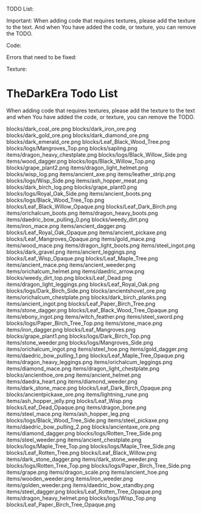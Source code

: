 TODO List:

Important:	When adding code that requires textures, please add the texture to the text. 
			And when You have added the code, or texture, you can remove the TODO.
		

 
Code:




Errors that need to be fixed:





Texture:


# TheDarkEra Todo List
When adding code that requires textures, please add the texture to the text and when You have added the code, or texture, you can remove the TODO.

blocks/dark_coal_ore.png
blocks/dark_iron_ore.png
blocks/dark_gold_ore.png
blocks/dark_diamond_ore.png
blocks/dark_emerald_ore.png
blocks/Leaf_Black_Wood_Tree.png
blocks/logs/Mangroves_Top.png
blocks/sapling.png
items/dragon_heavy_chestplate.png
blocks/logs/Black_Willow_Side.png
items/wood_dagger.png
blocks/logs/Black_Willow_Top.png
blocks/grape_plant2.png
items/dragon_light_helmet.png
blocks/wisp_log.png
items/ancient_axe.png
items/leather_strip.png
blocks/logs/Wisp_Side.png
items/ash_hopper_meat.png
blocks/dark_birch_log.png
blocks/grape_plant0.png
blocks/logs/Royal_Oak_Side.png
items/ancient_boots.png
blocks/logs/Black_Wood_Tree_Top.png
blocks/Leaf_Black_Willow_Opaque.png
blocks/Leaf_Dark_Birch.png
items/orichalcum_boots.png
items/dragon_heavy_boots.png
items/daedric_bow_pulling_0.png
blocks/weedy_dirt.png
items/iron_mace.png
items/ancient_dagger.png
blocks/Leaf_Royal_Oak_Opaque.png
items/ancient_pickaxe.png
blocks/Leaf_Mangroves_Opaque.png
items/gold_mace.png
items/wood_mace.png
items/dragon_light_boots.png
items/steel_ingot.png
blocks/dark_gravel.png
items/ancient_leggings.png
blocks/Leaf_Wisp_Opaque.png
blocks/Leaf_Maple_Tree.png
items/ancient_mace.png
items/ancient_weeder.png
items/orichalcum_helmet.png
items/daedric_arrow.png
blocks/weedy_dirt_top.png
blocks/Leaf_Dead.png
items/dragon_light_leggings.png
blocks/Leaf_Royal_Oak.png
blocks/logs/Dark_Birch_Side.png
blocks/ancientshovel_ore.png
items/orichalcum_chestplate.png
blocks/dark_birch_planks.png
items/ancient_ingot.png
blocks/Leaf_Paper_Birch_Tree.png
items/stone_dagger.png
blocks/Leaf_Black_Wood_Tree_Opaque.png
items/ebony_ingot.png
items/witch_feather.png
items/steel_sword.png
blocks/logs/Paper_Birch_Tree_Top.png
items/stone_mace.png
items/iron_dagger.png
blocks/Leaf_Mangroves.png
blocks/grape_plant1.png
blocks/logs/Dark_Birch_Top.png
items/stone_weeder.png
blocks/logs/Mangroves_Side.png
items/orichalcum_ingot.png
items/steel_hoe.png
items/gold_dagger.png
items/daedric_bow_pulling_1.png
blocks/Leaf_Maple_Tree_Opaque.png
items/dragon_heavy_leggings.png
items/orichalcum_leggings.png
items/diamond_mace.png
items/dragon_light_chestplate.png
blocks/ancienthoe_ore.png
items/ancient_helmet.png
items/daedra_heart.png
items/diamond_weeder.png
items/dark_stone_mace.png
blocks/Leaf_Dark_Birch_Opaque.png
blocks/ancientpickaxe_ore.png
items/lightning_rune.png
items/ash_hopper_jelly.png
blocks/Leaf_Wisp.png
blocks/Leaf_Dead_Opaque.png
items/dragon_bone.png
items/steel_mace.png
items/ash_hopper_leg.png
blocks/logs/Black_Wood_Tree_Side.png
items/steel_pickaxe.png
items/daedric_bow_pulling_2.png
blocks/ancientaxe_ore.png
items/diamond_dagger.png
blocks/logs/Rotten_Tree_Side.png
items/steel_weeder.png
items/ancient_chestplate.png
blocks/logs/Maple_Tree_Top.png
blocks/logs/Maple_Tree_Side.png
blocks/Leaf_Rotten_Tree.png
blocks/Leaf_Black_Willow.png
items/dark_stone_dagger.png
items/dark_stone_weeder.png
blocks/logs/Rotten_Tree_Top.png
blocks/logs/Paper_Birch_Tree_Side.png
items/grape.png
items/dragon_scale.png
items/ancient_hoe.png
items/wooden_weeder.png
items/iron_weeder.png
items/golden_weeder.png
items/daedric_bow_standby.png
items/steel_dagger.png
blocks/Leaf_Rotten_Tree_Opaque.png
items/dragon_heavy_helmet.png
blocks/logs/Wisp_Top.png
blocks/Leaf_Paper_Birch_Tree_Opaque.png
